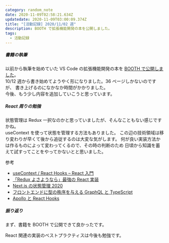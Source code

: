 ```yaml
---
category: random_note
date: 2020-11-09T02:58:21.634Z
updatedate: 2020-11-09T03:00:09.374Z
title: "[活動記録] 2020/11/02 週"
description: BOOTH で拡張機能開発の本を公開しました。
tags:
  - 活動記録
---
```

##### 書籍の執筆

以前から執筆を始めていた VS Code の拡張機能開発の本を
[BOOTH で公開しました](https://booth.pm/ja/items/2458282)。  
10/12 週から書き始めてようやく形になりました。36 ページしかないのですが、
書き上げるのになかなか時間がかかりました。  
今後、もう少し内容を追加していこうと思っています。

##### React 周りの勉強

状態管理は Redux 一択なのかと思っていましたが、そんなこともない感じですかね。  
useContext を使って状態を管理する方法もありました。
この辺の技術領域は移り変わりが早くて後から追従するのは大変な気がします。
何が良い実装方法かは作るものによって変わってくるので、その時の判断のため
日頃から知識を蓄えて試すってことをやってかないとと思いました。

参考

- [useContext / React Hooks – React 入門](https://www.to-r.net/media/react-tutorial-hooks-usecontext/)
- [「Redux よさようなら」最強の React 実装](https://uncle-javascript.com/react-typescript-hooks-best-practice)
- [Next.js の状態管理 2020](https://zenn.dev/takepepe/articles/state-manegement-in-nextjs-2020)
- [フロントエンドに型の秩序を与える GraphQL と TypeScript](https://www.wantedly.com/companies/wantedly/post_articles/183567)
- [Apollo と React Hooks](https://qiita.com/sonatard/items/42b319409e074518be09)

##### 振り返り

まず、書籍を BOOTH で公開できて良かったです。

React 関連の実装のベストプラクティスは今後も勉強です。